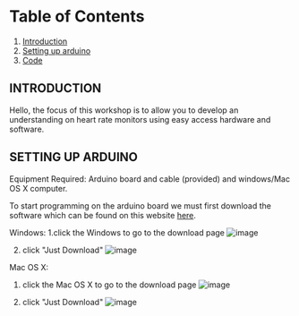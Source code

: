 # Table of Contents
1. [Introduction](#Introduction)
2. [Setting up arduino](#SETTING-UP-ARDUINO)
2. [Code](#CODE)

## INTRODUCTION
Hello, the focus of this workshop is to allow you to develop an understanding on heart rate monitors using easy access hardware and software.




## SETTING UP ARDUINO

Equipment Required: Arduino board and cable (provided) and windows/Mac OS X computer.

To start programming on the arduino board we must first download the software which can be found on this website [here](https://www.arduino.cc/en/software).

Windows:
1.click the Windows to go to the download page
![image](https://user-images.githubusercontent.com/101861606/167060887-3daed9c0-9929-45d8-b433-5a258fafbaaa.png)

2. click "Just Download"
![image](https://user-images.githubusercontent.com/101861606/167061052-5ff56238-d6bd-4d4a-a754-0ddbd2609f2e.png)



Mac OS X:

1. click the Mac OS X to go to the download page
![image](https://user-images.githubusercontent.com/101861606/167060903-e2f5839b-71b9-47f7-a6ba-d1d12abd22cd.png)

2. click "Just Download"
![image](https://user-images.githubusercontent.com/101861606/167061052-5ff56238-d6bd-4d4a-a754-0ddbd2609f2e.png)


